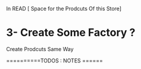 In READ [ Space for the Prodcuts Of this Store]


3- Create Some Factory ? 
==============
Create Prodcuts Same Way 

==========TODOS : NOTES ======
